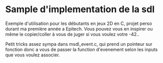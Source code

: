Sample d'implementation de la sdl
=
Exemple d'utilisation pour les débutants en jeux 2D en C, projet perso durant ma première année a Epitech.
Vous pouvez vous en inspirer ou même le copier/coller à vous de juger si vous voulez votre -42..

Petit tricks assez sympa dans msdl_event.c, qui prend un pointeur sur fonction donc a vous de passer la function d'evenement selon les inputs que vous voulez associer.

